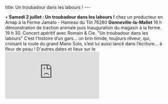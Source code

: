 title: Un troubadour dans les labours ! 
    ---
   
•	**Samedi 2 juillet : Un troubadour dans les labours !** chez un producteur en Amap à la Ferme Jamato - Hameau du Tôt 76280 **Gonneville-la-Mallet** 16 h démonstration de traction animale puis Inauguration du magasin à la ferme. 19 h 30. Concert apéritif avec Romain & Cie. "Un troubadour dans les labours" C’est l’histoire d’un gars... un brin timide, toujours rêveur, qui, croisant la route du grand Mano Solo, s’est lui aussi lancé dans l’écriture... à fleur de peau ! D'autres dates et lieux sur le ![site des Défis ruraux](http://www.defis-ruraux.fr/images/stories/De-ferme-en-ferme/Ete2016/Flyer-ete-web.pdf)